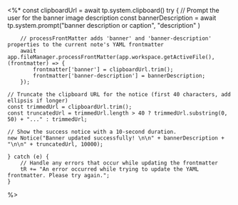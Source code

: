 <%*
const clipboardUrl = await tp.system.clipboard()
    try {
        // Prompt the user for the banner image description
        const bannerDescription = await tp.system.prompt("banner description or caption", "description" )

        // processFrontMatter adds 'banner' and 'banner-description' properties to the current note's YAML frontmatter
        await app.fileManager.processFrontMatter(app.workspace.getActiveFile(), (frontmatter) => {
            frontmatter['banner'] = clipboardUrl.trim();
            frontmatter['banner-description'] = bannerDescription; 
        });
        
    // Truncate the clipboard URL for the notice (first 40 characters, add ellipsis if longer)
    const trimmedUrl = clipboardUrl.trim();
    const truncatedUrl = trimmedUrl.length > 40 ? trimmedUrl.substring(0, 50) + "..." : trimmedUrl;
    
    // Show the success notice with a 10-second duration.
    new Notice("Banner updated successfully! \n\n" + bannerDescription + "\n\n" + truncatedUrl, 10000);
    
    } catch (e) {
        // Handle any errors that occur while updating the frontmatter
        tR += "An error occurred while trying to update the YAML frontmatter. Please try again.";
    }
%>